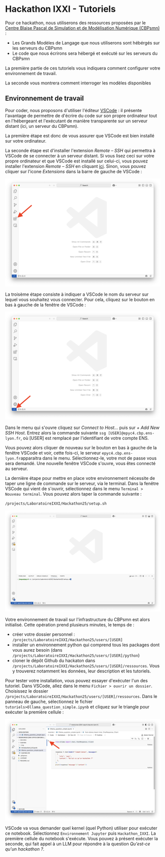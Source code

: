 # Hackathon IXXI - Tutoriels

Pour ce hackathon, nous utiliserons des ressources proposées par le [Centre Blaise Pascal de Simulation et de Modélisation Numérique (CBPsmn)](https://www.cbp.ens-lyon.fr) :
- Les Grands Modèles de Langage que nous utiliserons sont hébérgés sur les serveurs du CBPsmn
- Le code que nous écrirons sera hébergé et exécuté sur les serveurs du CBPsmn

La première partie de ces tutoriels vous indiquera comment configurer votre environnement de travail. 

La seconde vous montrera comment interroger les modèles disponibles


## Environnement de travail
Pour coder, nous proposons d'utiliser l'éditeur [VSCode](https://code.visualstudio.com/) : il présente l'avantage de permettre de d'écrire du code sur son propre ordinateur tout en l'hébergeant et l'exécutant de manière transparente sur un serveur distant (ici, un serveur du CBPsmn).

La première étape est donc de vous assurer que VSCode est bien installé sur votre ordinateur. 

La seconde étape est d'installer l'extension *Remote – SSH* qui permettra à VSCode de se connecter à un serveur distant. Si vous lisez ceci sur votre propre ordinateur et que VSCode est installé sur celui-ci, vous pouvez installer l'extension *Remote – SSH*  en cliquant [ici](https://marketplace.visualstudio.com/items?itemName=ms-vscode-remote.remote-ssh). Sinon, vous pouvez cliquer sur l'icone *Extensions* dans la barre de gauche de VSCode :

<img src="img/VSCode_newExtension.png"  width="600"/>


La troisème étape consiste à indiquer a VSCode le nom du serveur sur lequel vous souhaitez vous connecter. Pour cela, cliquez sur le bouton en bas à gauche de la fenêtre de VSCode : 

<img src="img/VSCode_newConnection.png"  width="600"/>


Dans le menu qui s'ouvre cliquez sur *Connect to Host...* puis sur *+ Add New SSH Host*. Entrez alors la commande suivante `ssg [USER]@epyc4.cbp.ens-lyon.fr`, où [USER] est remplacé par l'identifiant de votre compte ENS. 

Vous pouvez alors cliquer de nouveau sur le bouton en bas à gauche de la fenêtre VSCode et voir, cette fois-ci, le serveur `epyc4.cbp.ens-lyon.fr`apparaitra dans le menu. Sélectionnez-le, votre mot de passe vous sera demandé. Une nouvelle fenêtre VSCode s'ouvre, vous êtes connecté au serveur. 

La dernière étape pour mettre en place votre environnement nécessite de taper une ligne de commande sur le serveur, via le terminal. Dans la fenêtre VSCode qui vient de s'ouvrir, sélectionnez dans le menu `Terminal > Nouveau terminal`. Vous pouvez alors taper la commande suivante :

```Bash
/projects/LaboratoireIXXI/Hackathon25/setup.sh
```

<img src="img/VSCode_terminal.png"  width="600"/>

Votre environnement de travail sur l'infrastructure du CBPsmn est alors initialisé. Cette opération prend plusieurs minutes, le temps de :
- créer votre dossier personnel : `/projects/LaboratoireIXXI/Hackathon25/users/[USER]`
- installer un environnement python qui comprend tous les packages dont vous aurez besoin (dans `/projects/LaboratoireIXXI/Hackathon25/users/[USER]/python`)
- cloner le dépôt Github du hackaton dans `/projects/LaboratoireIXXI/Hackathon25/users/[USER]/ressources`. Vous y trouverez notamment les données, leur description et les tutoriels. 

Pour tester votre installation, vous pouvez essayer d'exécuter l'un des tutoriel. Dans VSCode, allez dans le menu `Fichier > ouvrir un dossier`. Choisissez le dossier `/projects/LaboratoireIXXI/Hackathon25/users/[USER]/ressources`. Dans le panneau de gauche, sélectionnez le fichier `tutoriels>Ollama_question_simple.ipynb` et cliquez sur le triangle pour exécuter la première cellule :

<img src="img/VSCode_Ollama_question_simple.png"  width="600"/>

VSCode va vous demander quel kernel (quel Python) utiliser pour exécuter ce notebook. Sélectionnez `Environnement Jupyter` puis `Hackathon_IXXI`. La première cellule du notebook s'exécute. Vous pouvez à présent exécuter la seconde, qui fait appel à un LLM pour répondre à la question *Qu'est-ce qu'un hackathon ?*.

